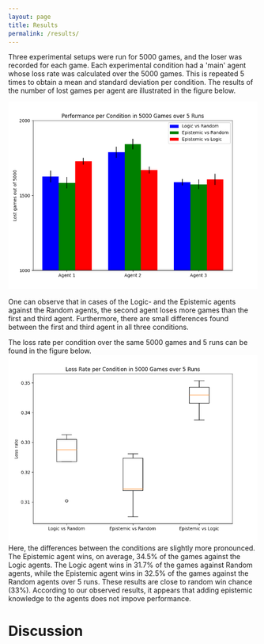 ```yaml
---
layout: page
title: Results
permalink: /results/
---
```


Three experimental setups were run for 5000 games, and the loser was recorded for each game. Each experimental condition had a 'main' agent whose loss rate was calculated over the 5000 games. This is repeated 5 times to obtain a mean and standard deviation per condition. The results of the number of lost games per agent are illustrated in the figure below.

![barplot](../src/plotting/barplot.png)

One can observe that in cases of the Logic- and the Epistemic agents against the Random agents, the second agent loses more games than the first and third agent. Furthermore, there are small differences found between the first and third agent in all three conditions.

The loss rate per condition over the same 5000 games and 5 runs can be found in the figure below.
![boxplot](../src/plotting/boxplot.png)
Here, the differences between the conditions are slightly more pronounced. The Epistemic agent wins, on average, 34.5% of the games against the Logic agents. The Logic agent wins in 31.7% of the games against Random agents, while the Epistemic agent wins in 32.5% of the games against the Random agents over 5 runs. These results are close to random win chance (33%). According to our observed results, it appears that adding epistemic knowledge to the agents does not impove performance.

# Discussion

